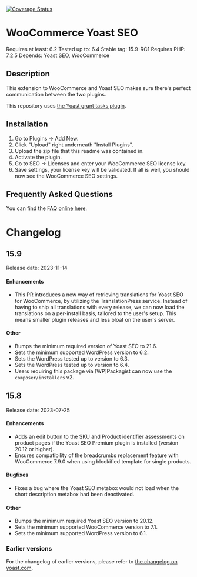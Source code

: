 [![Coverage Status](https://coveralls.io/repos/github/Yoast/wpseo-woocommerce/badge.svg?branch=trunk)](https://coveralls.io/github/Yoast/wpseo-woocommerce?branch=trunk)

WooCommerce Yoast SEO
=====================
Requires at least: 6.2
Tested up to: 6.4
Stable tag: 15.9-RC1
Requires PHP: 7.2.5
Depends: Yoast SEO, WooCommerce

Description
-----------

This extension to WooCommerce and Yoast SEO makes sure there's perfect communication between the two plugins.

This repository uses [the Yoast grunt tasks plugin](https://github.com/Yoast/plugin-grunt-tasks).

Installation
------------

1. Go to Plugins -> Add New.
2. Click "Upload" right underneath "Install Plugins".
3. Upload the zip file that this readme was contained in.
4. Activate the plugin.
5. Go to SEO -> Licenses and enter your WooCommerce SEO license key.
6. Save settings, your license key will be validated. If all is well, you should now see the WooCommerce SEO settings.

Frequently Asked Questions
--------------------------

You can find the FAQ [online here](https://kb.yoast.com/kb/category/woocommerce-seo/).

Changelog
=========

## 15.9

Release date: 2023-11-14

#### Enhancements

* This PR introduces a new way of retrieving translations for Yoast SEO for WooCommerce, by utilizing the TranslationPress service. Instead of having to ship all translations with every release, we can now load the translations on a per-install basis, tailored to the user's setup. This means smaller plugin releases and less bloat on the user's server.

#### Other

* Bumps the minimum required version of Yoast SEO to 21.6.
* Sets the minimum supported WordPress version to 6.2.
* Sets the WordPress tested up to version to 6.3.
* Sets the WordPress tested up to version to 6.4.
* Users requiring this package via [WP]Packagist can now use the `composer/installers` v2.

## 15.8

Release date: 2023-07-25

#### Enhancements

* Adds an edit button to the SKU and Product identifier assessments on product pages if the Yoast SEO Premium plugin is installed (version 20.12 or higher).
* Ensures compatibility of the breadcrumbs replacement feature with WooCommerce 7.9.0 when using blockified template for single products.

#### Bugfixes

* Fixes a bug where the Yoast SEO metabox would not load when the short description metabox had been deactivated.

#### Other

* Bumps the minimum required Yoast SEO version to 20.12.
* Sets the minimum supported WooCommerce version to 7.1.
* Sets the minimum supported WordPress version to 6.1.

### Earlier versions
For the changelog of earlier versions, please refer to [the changelog on yoast.com](https://yoa.st/woo-seo-changelog).
